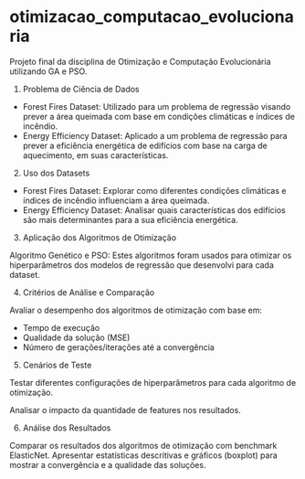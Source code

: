 # otimizacao_computacao_evolucionaria
Projeto final da disciplina de Otimização e Computação Evolucionária utilizando GA e PSO.

1. Problema de Ciência de Dados
- Forest Fires Dataset: Utilizado para um problema de regressão visando prever a área queimada com base em condições climáticas e índices de incêndio.
- Energy Efficiency Dataset: Aplicado a um problema de regressão para prever a eficiência energética de edifícios com base na carga de aquecimento, em suas características.

2. Uso dos Datasets
- Forest Fires Dataset: Explorar como diferentes condições climáticas e índices de incêndio influenciam a área queimada.
- Energy Efficiency Dataset: Analisar quais características dos edifícios são mais determinantes para a sua eficiência energética.

3. Aplicação dos Algoritmos de Otimização

Algoritmo Genético e PSO: Estes algoritmos foram usados para otimizar os hiperparâmetros dos modelos de regressão que desenvolvi para cada dataset.

4. Critérios de Análise e Comparação

Avaliar o desempenho dos algoritmos de otimização com base em:
- Tempo de execução
- Qualidade da solução (MSE)
- Número de gerações/iterações até a convergência

5. Cenários de Teste

Testar diferentes configurações de hiperparâmetros para cada algoritmo de otimização.

Analisar o impacto da quantidade de features nos resultados.

6. Análise dos Resultados

Comparar os resultados dos algoritmos de otimização com benchmark ElasticNet.
Apresentar estatísticas descritivas e gráficos (boxplot) para mostrar a convergência e a qualidade das soluções.
